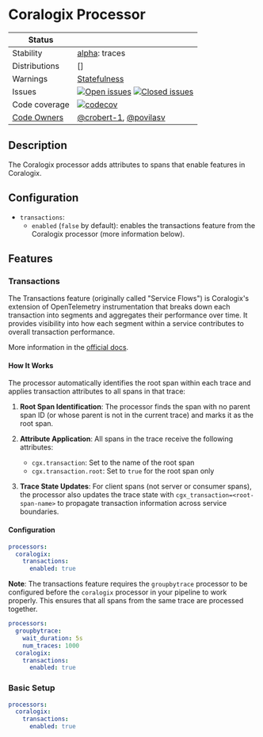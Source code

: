 # Coralogix Processor

<!-- status autogenerated section -->
| Status        |           |
| ------------- |-----------|
| Stability     | [alpha]: traces   |
| Distributions | [] |
| Warnings      | [Statefulness](#warnings) |
| Issues        | [![Open issues](https://img.shields.io/github/issues-search/open-telemetry/opentelemetry-collector-contrib?query=is%3Aissue%20is%3Aopen%20label%3Aprocessor%2Fcoralogix%20&label=open&color=orange&logo=opentelemetry)](https://github.com/open-telemetry/opentelemetry-collector-contrib/issues?q=is%3Aopen+is%3Aissue+label%3Aprocessor%2Fcoralogix) [![Closed issues](https://img.shields.io/github/issues-search/open-telemetry/opentelemetry-collector-contrib?query=is%3Aissue%20is%3Aclosed%20label%3Aprocessor%2Fcoralogix%20&label=closed&color=blue&logo=opentelemetry)](https://github.com/open-telemetry/opentelemetry-collector-contrib/issues?q=is%3Aclosed+is%3Aissue+label%3Aprocessor%2Fcoralogix) |
| Code coverage | [![codecov](https://codecov.io/github/open-telemetry/opentelemetry-collector-contrib/graph/main/badge.svg?component=processor_coralogix)](https://app.codecov.io/gh/open-telemetry/opentelemetry-collector-contrib/tree/main/?components%5B0%5D=processor_coralogix&displayType=list) |
| [Code Owners](https://github.com/open-telemetry/opentelemetry-collector-contrib/blob/main/CONTRIBUTING.md#becoming-a-code-owner)    | [@crobert-1](https://www.github.com/crobert-1), [@povilasv](https://www.github.com/povilasv) |

[alpha]: https://github.com/open-telemetry/opentelemetry-collector/blob/main/docs/component-stability.md#alpha
<!-- end autogenerated section -->

## Description

The Coralogix processor adds attributes to spans that enable features in Coralogix.

## Configuration

- `transactions`:
  - `enabled` (`false` by default): enables the transactions feature from the Coralogix processor (more information below).

## Features

### Transactions

The Transactions feature (originally called "Service Flows") is Coralogix's extension of OpenTelemetry instrumentation that breaks down each transaction into segments and aggregates their performance over time. It provides visibility into how each segment within a service contributes to overall transaction performance.

More information in the [official docs](https://coralogix.com/docs/user-guides/apm/features/transactions).

#### How It Works

The processor automatically identifies the root span within each trace and applies transaction attributes to all spans in that trace:

1. **Root Span Identification**: The processor finds the span with no parent span ID (or whose parent is not in the current trace) and marks it as the root span.

2. **Attribute Application**: All spans in the trace receive the following attributes:
   - `cgx.transaction`: Set to the name of the root span
   - `cgx.transaction.root`: Set to `true` for the root span only

3. **Trace State Updates**: For client spans (not server or consumer spans), the processor also updates the trace state with `cgx_transaction=<root-span-name>` to propagate transaction information across service boundaries.

#### Configuration

```yaml
processors:
  coralogix:
    transactions:
      enabled: true
```

**Note**: The transactions feature requires the `groupbytrace` processor to be configured before the `coralogix` processor in your pipeline to work properly. This ensures that all spans from the same trace are processed together.

```yaml
processors:
  groupbytrace:
    wait_duration: 5s
    num_traces: 1000
  coralogix:
    transactions:
      enabled: true
```

### Basic Setup

```yaml
processors:
  coralogix:
    transactions:
      enabled: true
```
